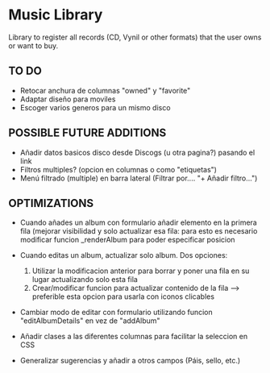 # Music Library

Library to register all records (CD, Vynil or other formats) that the user owns or want to buy.

## TO DO

-   Retocar anchura de columnas "owned" y "favorite"
-   Adaptar diseño para moviles
-   Escoger varios generos para un mismo disco

## POSSIBLE FUTURE ADDITIONS

-   Añadir datos basicos disco desde Discogs (u otra pagina?) pasando el link
-   Filtros multiples? (opcion en columnas o como "etiquetas")
-   Menú filtrado (multiple) en barra lateral (Filtrar por.... "+ Añadir filtro...")

## OPTIMIZATIONS

-   Cuando añades un album con formulario añadir elemento en la primera fila (mejorar visibilidad y solo actualizar esa fila: para esto es necesario modificar funcion \_renderAlbum para
    poder especificar posicion

-   Cuando editas un album, actualizar solo album. Dos opciones:

    1.  Utilizar la modificacion anterior para borrar y poner una fila en su lugar actualizando solo esta fila
    2.  Crear/modificar funcion para actualizar contenido de la fila --> preferible esta opcion para usarla con iconos clicables

-   Cambiar modo de editar con formulario utilizando funcion "editAlbumDetails" en vez de "addAlbum"

-   Añadir clases a las diferentes columnas para facilitar la seleccion en CSS

-   Generalizar sugerencias y añadir a otros campos (Páis, sello, etc.)
